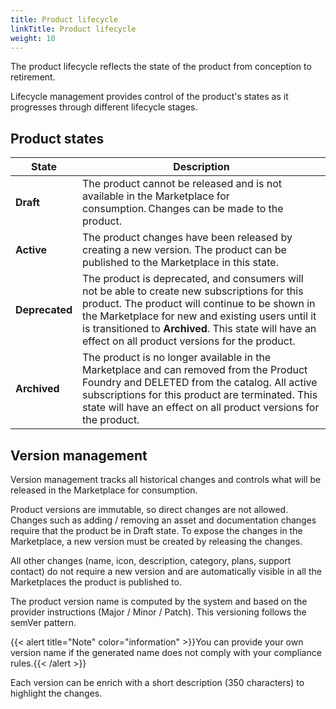 ```yaml
---
title: Product lifecycle
linkTitle: Product lifecycle
weight: 10
---
```


The product lifecycle reflects the state of the product from conception to retirement.

Lifecycle management provides control of the product's states as it progresses through different lifecycle stages.

## Product states

| State          | Description                                                                |
|----------------|----------------------------------------------------------------------------|
| **Draft**      | The product cannot be released and is not available in the Marketplace for consumption. Changes can be made to the product.|
| **Active**     | The product changes have been released by creating a new version. The product can be published to the Marketplace in this state.|
| **Deprecated** | The product is deprecated, and consumers will not be able to create new subscriptions for this product. The product will continue to be shown in the Marketplace for new and existing users until it is transitioned to **Archived**. This state will have an effect on all product versions for the product.|
| **Archived**   | The product is no longer available in the Marketplace and can removed from the Product Foundry and DELETED from the catalog. All active subscriptions for this product are terminated. This state will have an effect on all product versions for the product.|

## Version management

Version management tracks all historical changes and controls what will be released in the Marketplace for consumption.

Product versions are immutable, so direct changes are not allowed. Changes such as adding / removing an asset and documentation changes require that the product be in Draft state. To expose the changes in the Marketplace, a new version must be created by releasing the changes.

All other changes (name, icon, description, category, plans, support contact) do not require a new version and are automatically visible in all the Marketplaces the product is published to.

The product version name is computed by the system and based on the provider instructions (Major / Minor / Patch). This versioning follows the semVer pattern.

{{< alert title="Note" color="information" >}}You can provide your own version name if the generated name does not comply with your compliance rules.{{< /alert >}}

Each version can be enrich with a short description (350 characters) to highlight the changes.
